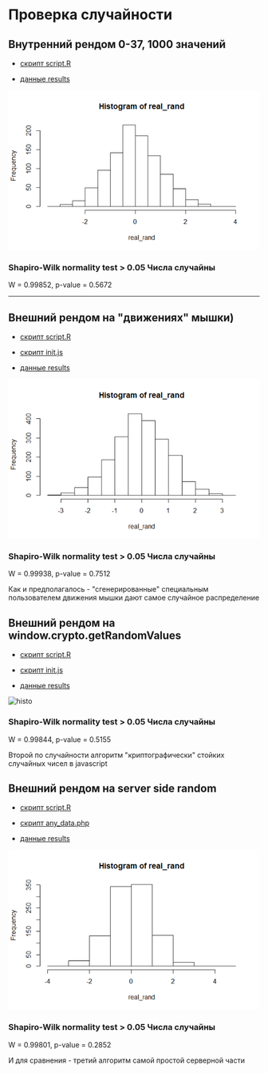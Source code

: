 # Проверка случайности

## Внутренний рендом 0-37, 1000 значений

- [скрипт script.R](inner_random_37/script_solidity.R)

- [данные results](inner_random_37/results.txt)

![histo](inner_random_37/histo.png)

### Shapiro-Wilk normality test > 0.05 Числа случайны

W = 0.99852, p-value = 0.5672



----------------------------------------------------------------------------------


## Внешний рендом на "движениях" мышки)

- [скрипт script.R](outer_random_js/script_js.R)

- [скрипт init.js](outer_random_js/init.js)

- [данные results](outer_random_js/results.csv)

![histo](outer_random_js/histo.png)

### Shapiro-Wilk normality test > 0.05 Числа случайны

W = 0.99938, p-value = 0.7512

Как и предполагалось - "сгенерированные" специальным пользователем движения мышки дают самое случайное распределение



## Внешний рендом на window.crypto.getRandomValues

- [скрипт script.R](outer_random_js_outer/script_js_outer.R)

- [скрипт init.js](outer_random_js_outer/init.js)

- [данные results](outer_random_js_outer/results.csv)

![histo](outer_random_js_outer/histo.png)

### Shapiro-Wilk normality test > 0.05 Числа случайны

W = 0.99844, p-value = 0.5155

Второй по случайности алгоритм "криптографически" стойких случайных чисел в javascript



## Внешний рендом на server side random

- [скрипт script.R](outer_random_php/script_php.R)

- [скрипт any_data.php](outer_random_php/any_data.php)

- [данные results](outer_random_js_outer/results.csv)

![histo](outer_random_php/histo.png)

### Shapiro-Wilk normality test > 0.05 Числа случайны

W = 0.99801, p-value = 0.2852

И для сравнения - третий алгоритм самой простой серверной части